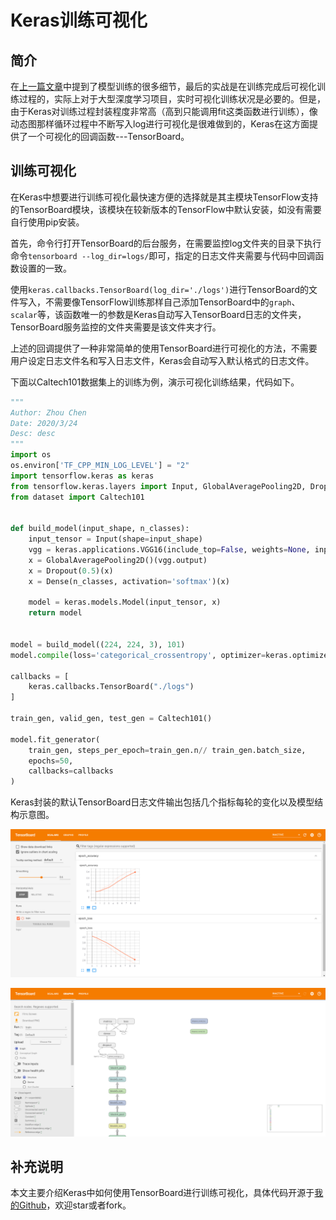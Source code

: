 # Keras训练可视化

## 简介
在[上一篇文章](https://zhouchen.blog.csdn.net/article/details/89761230)中提到了模型训练的很多细节，最后的实战是在训练完成后可视化训练过程的，实际上对于大型深度学习项目，实时可视化训练状况是必要的。但是，由于Keras对训练过程封装程度非常高（高到只能调用fit这类函数进行训练），像动态图那样循环过程中不断写入log进行可视化是很难做到的，Keras在这方面提供了一个可视化的回调函数---TensorBoard。


## 训练可视化
在Keras中想要进行训练可视化最快速方便的选择就是其主模块TensorFlow支持的TensorBoard模块，该模块在较新版本的TensorFlow中默认安装，如没有需要自行使用pip安装。

首先，命令行打开TensorBoard的后台服务，在需要监控log文件夹的目录下执行命令`tensorboard --log_dir=logs/`即可，指定的日志文件夹需要与代码中回调函数设置的一致。

使用`keras.callbacks.TensorBoard(log_dir='./logs')`进行TensorBoard的文件写入，不需要像TensorFlow训练那样自己添加TensorBoard中的`graph`、`scalar`等，该函数唯一的参数是Keras自动写入TensorBoard日志的文件夹，TensorBoard服务监控的文件夹需要是该文件夹才行。

上述的回调提供了一种非常简单的使用TensorBoard进行可视化的方法，不需要用户设定日志文件名和写入日志文件，Keras会自动写入默认格式的日志文件。

下面以Caltech101数据集上的训练为例，演示可视化训练结果，代码如下。

```python
"""
Author: Zhou Chen
Date: 2020/3/24
Desc: desc
"""
import os
os.environ['TF_CPP_MIN_LOG_LEVEL'] = "2"
import tensorflow.keras as keras
from tensorflow.keras.layers import Input, GlobalAveragePooling2D, Dropout, Dense
from dataset import Caltech101


def build_model(input_shape, n_classes):
    input_tensor = Input(shape=input_shape)
    vgg = keras.applications.VGG16(include_top=False, weights=None, input_tensor=input_tensor)
    x = GlobalAveragePooling2D()(vgg.output)
    x = Dropout(0.5)(x)
    x = Dense(n_classes, activation='softmax')(x)

    model = keras.models.Model(input_tensor, x)
    return model


model = build_model((224, 224, 3), 101)
model.compile(loss='categorical_crossentropy', optimizer=keras.optimizers.Adam(3e-4), metrics=['accuracy'])

callbacks = [
    keras.callbacks.TensorBoard("./logs")
]

train_gen, valid_gen, test_gen = Caltech101()

model.fit_generator(
    train_gen, steps_per_epoch=train_gen.n// train_gen.batch_size,
    epochs=50,
    callbacks=callbacks
)

```

Keras封装的默认TensorBoard日志文件输出包括几个指标每轮的变化以及模型结构示意图。

![](./assets/scalar.png)

![](./assets/graph.png)


## 补充说明
本文主要介绍Keras中如何使用TensorBoard进行训练可视化，具体代码开源于[我的Github](https://github.com/luanshiyinyang/Tutorial/tree/Keras)，欢迎star或者fork。